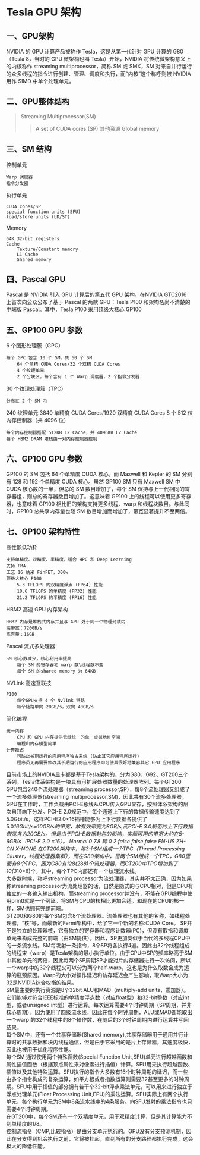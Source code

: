 Tesla GPU 架构
===

一、GPU架构
---

NVIDIA 的 GPU 计算产品被称作 Tesla，这是从第一代针对 GPU 计算的 G80（Tesla 8，当时的 GPU 微架构也叫 Tesla）开始，NVIDIA 将传统微架构意义上的内核称作 streaming multiprocessor，简称 SM 或 SMX，SM 对来自并行运行的众多线程的指令进行创建、管理、调度和执行，而“内核”这个称呼则被 NVIDIA 用作 SIMD 中单个处理单元。<br>

二、GPU整体结构
---

>Streaming Multiprocessor(SM) 
>>A set of CUDA cores (SP)
>>其他资源
>Global memory


三、SM 结构
---

控制单元

    Warp 调度器
    指令分发器

执行单元

    CUDA cores/SP
    special function units (SFU)
    load/store units (LD/ST)

Memory

    64K 32-bit registers
    Cache
        Texture/Constant memory
        L1 Cache
        Shared memory

四、Pascal GPU
---

Pascal 是 NVIDIA 引入 GPU 计算后的第五代 GPU 架构。在NVIDIA GTC2016 上首次向公众公布了基于 Pascal 的两款 GPU：Tesla P100 和架构名尚不清楚的中端版 Pascal。其中，Tesla P100 采用顶级大核心 GP100 <br>

五、GP100 GPU 参数
---

6 个图形处理簇（GPC）

    每个 GPC 包含 10 个 SM，共 60 个 SM
        64 个单精 CUDA Cores/32 个双精 CUDA Cores
        4 个纹理单元
        2 个分块区，每个含有 1 个 Warp 调度器，2 个指令分发器

30 个纹理处理簇（TPC）

    分布在 2 个 SM 内

240 纹理单元
3840 单精度 CUDA Cores/1920 双精度 CUDA Cores
8 个 512 位内存控制器（共 4096 位）

    每个内存控制器搭配 512KB L2 Cache，共 4096KB L2 Cache
    每个 HBM2 DRAM 堆栈由一对内存控制器控制


六、GP100 GPU 参数
---

GP100 的 SM 包括 64 个单精度 CUDA 核心。而 Maxwell 和 Kepler 的 SM 分别有 128 和 192 个单精度 CUDA 核心。虽然 GP100 SM 只有 Maxwell SM 中 CUDA 核心数的一半，但总的 SM 数目增加了，每个 SM 保持与上一代相同的寄存器组，则总的寄存器数目增加了。这意味着 GP100 上的线程可以使用更多寄存器，也意味着 GP100 相比旧的架构支持更多线程、warp 和线程块数目。与此同时，GP100 总共享内存量也随 SM 数目增加而增加了，带宽显著提升不至两倍。<br>

七、GP100 架构特性
---

高性能低功耗

    支持单精度、双精度、半精度，适合 HPC 和 Deep Learning
    支持 FMA
    工艺 16 纳米 FinFET，300w
    顶级大核心 P100
        5.3 TFLOPS 的双精度浮点 (FP64) 性能
        10.6 TFLOPS 的单精度 (FP32) 性能
        21.2 TFLOPS 的半精度 (FP16) 性能 

HBM2 高速 GPU 内存架构

    HBM2 内存是堆栈式内存并且与 GPU 处于同一个物理封装内
    高带宽：720GB/s
    高容量：16GB

Pascal 流式多处理器

    SM 核心数减少，核心利用率提高
        每个 SM 的寄存器和 warp 数\线程数不变
        每个 SM 的shared memory 为 64KB

NVLink 高速互联技

    P100
        每个GPU支持 4 个 Nvlink 链路
        每个链路单向 20GB/s，双向 40GB/s

简化编程

    统一内存
        CPU 和 GPU 内存提供无缝统一的单一虚拟地址空间
        编程和内存模型简单
    计算抢占
        可防止长期运行的应用程序独占系统 (防止其它应用程序运行)
        程序员无再需要修改其长期运行的应用程序即可使其很好地兼容其它 GPU 应用程序

目前市场上的NVIDIA显卡都是基于Tesla架构的，分为G80、G92、GT200三个系列。Tesla体系架构是一块具有可扩展处器数量的处理器阵列。每个GT200 GPU包含240个流处理器（streaming processor,SP），每8个流处理器又组成了一个流多处理器(streaming multiprocessor,SM)，因此共有30个流多处理器。GPU在工作时，工作负载由PCI-E总线从CPU传入GPU显存，按照体系架构的层次自顶向下分发。PCI-E 2.0规范中，每个通道上下行的数据传输速度达到了5.0Gbit/s，这样PCI-E2.0×16插槽能够为上下行数据各提供了5.0*16Gbit/s=10GB/s的带宽，故有效带宽为8GB/s,而PCI-E 3.0规范的上下行数据带宽各为20GB/s。但是由于PCI-E数据封包的影响，实际可用的带宽大约在5-6GB/s（PCI-E 2.0 ×16）。 Normal 0 7.8 磅 0 2 false false false EN-US ZH-CN X-NONE
在GT200架构中，每3个SM组成一个TPC（Thread Processing Cluster，线程处理器集群），而在G80架构中，是两个SM组成一个TPC，G80里面有8个TPC，因为G80有128(2*8*8)个流处理器，而GT200中TPC增加到了10(3*10*8)个，其中，每个TPC内部还有一个纹理流水线。<br>
大多数时候，称呼streaming processor为流处理器，其实并不太正确，因为如果称streaming processor为流处理器的话，自然是隐式的与CPU相对，但是CPU有独立的一套输入输出机构，而streaming processor并没有，不能在GPU编程中使用printf就是一个例证。将SM与CPU的核相比更加合适。和现在的CPU的核一样，SM也拥有完整前端。<br>
GT200和G80的每个SM包含8个流处理器。流处理器也有其他的名称，如线程处理器，“核”等，而最新的Fermi架构中，给了它一个新的名称:CUDA Core。 SP并不是独立的处理器核，它有独立的寄存器和程序计数器(PC)，但没有取指和调度单元来构成完整的前端（由SM提供）。因此，SP更加类似于当代的多线程CPU中的一条流水线。SM每发射一条指令，8个SP将各执行4遍。因此由32个线程组成的线程束（warp）是Tesla架构的最小执行单位。由于GPU中SP的频率略高于SM中其他单元的两倍，因此每两个SP周期SP才能对片内存储器进行一次访问，所以一个warp中的32个线程又可以分为两个half-warp，这也是为什么取数会成为运算的瓶颈原因。Warp的大小对操作延迟和访存延迟会产生影响，取Warp大小为32是NVIDIA综合权衡的结果。<br>
SM最主要的执行资源是8个32bit ALU和MAD（multiply-add units，乘加器）。它们能够对符合IEEE标准的单精度浮点数（对应float型）和32-bit整数（对应int型，或者unsigned int型）进行运算。每次运算需要4个时钟周期（SP周期，并非核心周期）。因为使用了四级流水线，因此在每个时钟周期，ALU或MAD都能取出一个warp 的32个线程中的8个操作数，在随后的3个时钟周期内进行运算并写回结果。<br>
每个SM中，还有一个共享存储器(Shared memory),共享存储器用于通用并行计算时的共享数据和块内线程通信，但是由于它采用的是片上存储器，其速度极快，因此也被用于优化程序性能。<br>
每个SM 通过使用两个特殊函数(Special Function Unit,SFU)单元进行超越函数和属性插值函数（根据顶点属性来对像素进行插值）计算。SFU用来执行超越函数、插值以及其他特殊运算。SFU执行的指令大多数有16个时钟周期的延迟，而一些由多个指令构成的复杂运算，如平方根或者指数运算则需要32甚至更多的时钟周期。SFU中用于插值的部分拥有若干个32-bit浮点乘法单元，可以用来进行独立于浮点处理单元(Float Processing Unit,FPU)的乘法运算。SFU实际上有两个执行单元，每个执行单元为SM中8条流水线中的4条服务。向SFU发射的乘法指令也只需要4个时钟周期。<br>
在GT200中，每个SM还有一个双精度单元，用于双精度计算，但是其计算能力不到单精度的1/8。<br>
控制流指令（CMP,比较指令）是由分支单元执行的。GPU没有分支预测机制，因此在分支得到机会执行之前，它将被挂起，直到所有的分支路径都执行完成，这会极大的降低性能。<br>

